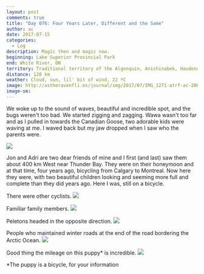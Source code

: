 ```yaml
---
layout: post
comments: true
title: "Day 076: Four Years Later, Different and the Same"
author: ac
date: 2017-07-15
categories:
  - Log
description: Magic then and magic now.
beginning: Lake Superior Provincial Park
end: White River, ON
territory: Traditional territory of the Algonquin, Anishinabek, Haudenosaunee, Ojibway, Odawa and Cree
distance: 120 km
weather: Cloud, sun, lil' bit of wind, 22 ºC
image: http://astheravenfli.es/journal/img/2017/07/IMG_1271-atrf-ac-2000-web.jpg
image-sm:
---
```


We woke up to the sound of waves, beautiful and incredible spot, and the bugs weren't too bad. We started zigging and zagging. Wawa wasn't too far and as I pulled in towards the Canadian Goose, two adorable kids were waving at me. I waved back but my jaw dropped when I saw who the parents were.

<img src="http://astheravenfli.es/journal/img/2017/07/IMG_1266-atrf-ac-2000-web.jpg">

Jon and Adri are two dear friends of mine and I first (and last) saw them about 400 km West near Thunder Bay. They were on their honeymoon and at that time, four years ago, bicycling from Calgary to Montreal. Now here they were, with two beautiful children looking and seeming more full and complete than they did years ago. Here I was, still on a bicycle.

There were other cyclists.
<img src="http://astheravenfli.es/journal/img/2017/07/IMG_1277-atrf-ac-2000-web.jpg">

Familiar family members.
<img src="http://astheravenfli.es/journal/img/2017/07/IMG_1279-atrf-ac-2000-web.jpg">

Peletons headed in the opposite direction.
<img src="http://astheravenfli.es/journal/img/2017/07/IMG_1289-atrf-ac-2000-web.jpg">

People who maintained winter roads at the end of the road bordering the Arctic Ocean.
<img src="http://astheravenfli.es/journal/img/2017/07/IMG_1292-atrf-ac-2000-web.jpg">

Good thing the mileage on this puppy* is incredible. 
<img src="http://astheravenfli.es/journal/img/2017/07/IMG_1296-atrf-ac-2000-web.jpg">


*The puppy is a bicycle, for your information